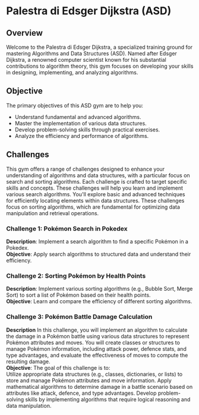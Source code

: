 # Palestra di Edsger Dijkstra (ASD)

## Overview
Welcome to the Palestra di Edsger Dijkstra, a specialized training ground for mastering Algorithms and Data Structures (ASD). Named after Edsger Dijkstra, a renowned computer scientist known for his substantial contributions to algorithm theory, this gym focuses on developing your skills in designing, implementing, and analyzing algorithms.

## Objective
The primary objectives of this ASD gym are to help you:
- Understand fundamental and advanced algorithms.
- Master the implementation of various data structures.
- Develop problem-solving skills through practical exercises.
- Analyze the efficiency and performance of algorithms.

## Challenges
This gym offers a range of challenges designed to enhance your understanding of algorithms and data structures, with a particular focus on search and sorting algorithms. Each challenge is crafted to target specific skills and concepts.
These challenges will help you learn and implement various search algorithms. You'll explore basic and advanced techniques for efficiently locating elements within data structures.
These challenges focus on sorting algorithms, which are fundamental for optimizing data manipulation and retrieval operations.

### Challenge 1: Pokémon Search in Pokedex
**Description**: Implement a search algorithm to find a specific Pokémon in a Pokedex.<br/>
**Objective**: Apply search algorithms to structured data and understand their efficiency.


### Challenge 2: Sorting Pokémon by Health Points
**Description**: Implement various sorting algorithms (e.g., Bubble Sort, Merge Sort) to sort a list of Pokémon based on their health points.<br/>
**Objective**: Learn and compare the efficiency of different sorting algorithms.

### Challenge 3: Pokémon Battle Damage Calculation
**Description**
  In this challenge, you will implement an algorithm to calculate the damage in a Pokémon battle using various data structures to represent Pokémon attributes and moves. You will create classes or structures to manage Pokémon information, including attack power, defence stats, and type advantages, and evaluate the effectiveness of moves to compute the resulting damage.<br/>
**Objective**: The goal of this challenge is to: <br>
  Utilize appropriate data structures (e.g., classes, dictionaries, or lists) to store and manage Pokémon attributes and move information.
  Apply mathematical algorithms to determine damage in a battle scenario based on attributes like attack, defence, and type advantages.
  Develop problem-solving skills by implementing algorithms that require logical reasoning and data manipulation.
